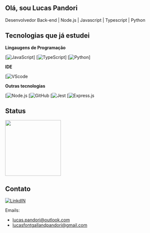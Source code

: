## Olá, sou Lucas Pandori
Desenvolvedor Back-end | Node.js | Javascript | Typescript | Python

## Tecnologias que já estudei

**Lingaugens de Programação**

[![JavaScript](https://img.shields.io/badge/JavaScript-F7DF1E?style=for-the-badge&logo=javascript&logoColor=black)] [![TypeScript](https://img.shields.io/badge/TypeScript-007ACC?style=for-the-badge&logo=typescript&logoColor=white)] [![Python](https://img.shields.io/badge/Python-14354C?style=for-the-badge&logo=python&logoColor=white)]

**IDE**

[![VScode](https://img.shields.io/badge/Visual_Studio_Code-0078D4?style=for-the-badge&logo=visual%20studio%20code&logoColor=white)

**Outras tecnologias**

[![Node.js](https://img.shields.io/badge/Node.js-43853D?style=for-the-badge&logo=node.js&logoColor=white) [![GitHub](https://img.shields.io/badge/GitHub-100000?style=for-the-badge&logo=github&logoColor=white) [![Jest](https://img.shields.io/badge/Jest-323330?style=for-the-badge&logo=Jest&logoColor=whit) [![Express.js](https://img.shields.io/badge/Express.js-404D59?style=for-the-badge)

## Status

<img loading="lazy" height="180em" src="https://github-readme-stats.vercel.app/api?username=LucasPandori&show_icons=true&theme=radical&include_all_commits=true&count_private=false"/>

## Contato
[![LinkdIN](https://img.shields.io/badge/LinkedIn-0077B5?style=for-the-badge&logo=linkedin&logoColor=white)](https://www.linkedin.com/in/lucas-pandori/)

Emails:
* lucas.pandori@outlook.com
* lucasfontgallandpandori@gmail.com
